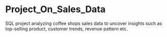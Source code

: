 # Project_On_Sales_Data
SQL project analyzing coffee shops sales data to uncover insights such as top-selling product, customer trends, revenue pattern etc.

